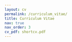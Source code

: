 ```yaml
---
layout: cv
permalink: /curriculum_vitae/
title: Curriculum Vitae
nav: true
nav_order: 3
cv_pdf: shortcv.pdf
---
```

